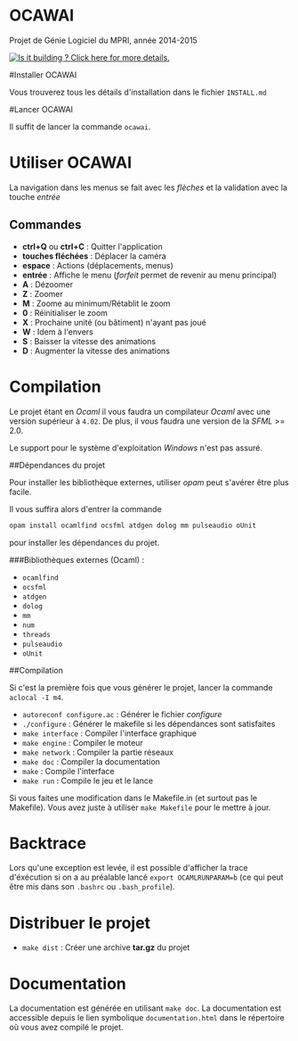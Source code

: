 OCAWAI
======

Projet de Génie Logiciel du MPRI, année 2014-2015

[![Is it building ? Click here for more details.](https://travis-ci.org/GL-MPRI-2014/Ocawai.svg?branch=master)](https://travis-ci.org/GL-MPRI-2014/Ocawai/builds)


#Installer OCAWAI

Vous trouverez tous les détails d'installation dans le fichier `INSTALL.md`

#Lancer OCAWAI

Il suffit de lancer la commande `ocawai`.


# Utiliser OCAWAI

La navigation dans les menus se fait avec les *flèches* et la validation avec la touche *entrée*

## Commandes

* **ctrl+Q** ou **ctrl+C** : Quitter l'application
* **touches fléchées** : Déplacer la caméra
* **espace** : Actions (déplacements, menus)
* **entrée** : Affiche le menu (*forfeit* permet de revenir au menu
  principal)
* **A** : Dézoomer
* **Z** : Zoomer
* **M** : Zoome au minimum/Rétablit le zoom
* **0** : Réinitialiser le zoom
* **X** : Prochaine unité (ou bâtiment) n'ayant pas joué
* **W** : Idem à l'envers
* **S** : Baisser la vitesse des animations
* **D** : Augmenter la vitesse des animations

# Compilation

Le projet étant en *Ocaml* il vous faudra un compilateur *Ocaml* avec une version supérieur à `4.02`. De plus, il vous faudra une version de la *SFML* >= 2.0.

Le support pour le système d'exploitation *Windows* n'est pas assuré.

##Dépendances du projet

Pour installer les bibliothèque externes, utiliser *opam* peut s'avérer être plus facile.

Il vous suffira alors d'entrer la commande

```bash
opam install ocamlfind ocsfml atdgen dolog mm pulseaudio oUnit
```

pour installer les dépendances du projet.

###Bibliothèques externes (Ocaml) :

- `ocamlfind`
- `ocsfml`
- `atdgen`
- `dolog`
- `mm`
- `num`
- `threads`
- `pulseaudio`
- `oUnit`


##Compilation

Si c'est la première fois que vous générer le projet, lancer la
commande `aclocal -I m4`.


* `autoreconf configure.ac` : Générer le fichier *configure*
* `./configure` : Générer le makefile si les dépendances sont satisfaites
* `make interface` : Compiler l'interface graphique
* `make engine` : Compiler le moteur
* `make network` : Compiler la partie réseaux
* `make doc` : Compiler la documentation
* `make` : Compile l'interface
* `make run` : Compile le jeu et le lance

Si vous faites une modification dans le Makefile.in
(et surtout pas le Makefile). Vous avez juste à utiliser `make Makefile`
pour le mettre à jour.

# Backtrace

Lors qu'une exception est levée, il est possible d'afficher la trace d'éxécution
si on a au préalable lancé `export OCAMLRUNPARAM=b` (ce qui peut être mis
dans son `.bashrc` ou `.bash_profile`).

# Distribuer le projet

* `make dist` : Créer une archive **tar.gz** du projet

# Documentation

La documentation est générée en utilisant `make doc`.
La documentation est accessible depuis le lien symbolique `documentation.html` dans le répertoire où vous avez compilé le projet.
